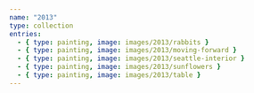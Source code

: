 ```yaml
---
name: "2013"
type: collection
entries:
  - { type: painting, image: images/2013/rabbits }
  - { type: painting, image: images/2013/moving-forward }
  - { type: painting, image: images/2013/seattle-interior }
  - { type: painting, image: images/2013/sunflowers }
  - { type: painting, image: images/2013/table }
---
```

